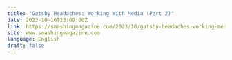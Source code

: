 ```yaml
---
title: "Gatsby Headaches: Working With Media (Part 2)"
date: 2023-10-16T13:00:00Z
link: https://smashingmagazine.com/2023/10/gatsby-headaches-working-media-part2/?utm_medium=RSS&utm_source=news.12bit.vn
site: www.smashingmagazine.com
language: English
draft: false
---
```


